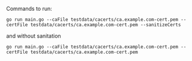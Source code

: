 Commands to run:

```
go run main.go --caFile testdata/cacerts/ca.example.com-cert.pem --certFile testdata/cacerts/ca.example.com-cert.pem --sanitizeCerts
```

and without sanitation

```
go run main.go --caFile testdata/cacerts/ca.example.com-cert.pem --certFile testdata/cacerts/ca.example.com-cert.pem
```
